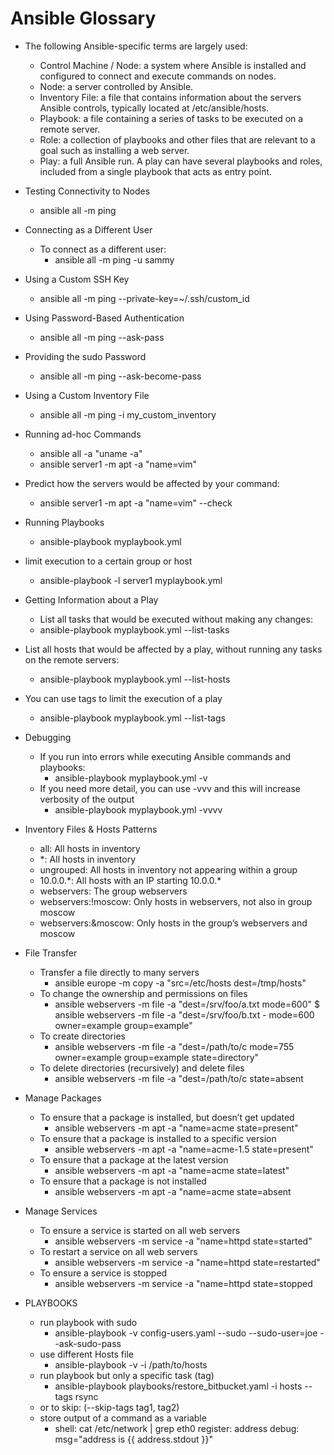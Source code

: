 # Ansible Glossary

- The following Ansible-specific terms are largely used:

  - Control Machine / Node: a system where Ansible is installed and configured to connect and execute commands on nodes.
  - Node: a server controlled by Ansible.
  - Inventory File: a file that contains information about the servers Ansible controls, typically located at /etc/ansible/hosts.
  - Playbook: a file containing a series of tasks to be executed on a remote server.
  - Role: a collection of playbooks and other files that are relevant to a goal such as installing a web server.
  - Play: a full Ansible run. A play can have several playbooks and roles, included from a single playbook that acts as entry point.
- Testing Connectivity to Nodes
  - ansible all -m ping
- Connecting as a Different User
  - To connect as a different user:
    - ansible all -m ping -u sammy
- Using a Custom SSH Key
  - ansible all -m ping --private-key=~/.ssh/custom_id
- Using Password-Based Authentication
  - ansible all -m ping --ask-pass
- Providing the sudo Password
  - ansible all -m ping --ask-become-pass
- Using a Custom Inventory File
  - ansible all -m ping -i my_custom_inventory
- Running ad-hoc Commands
  - ansible all -a "uname -a"
  - ansible server1 -m apt -a "name=vim"
- Predict how the servers would be affected by your command:
    - ansible server1 -m apt -a "name=vim" --check
- Running Playbooks
  - ansible-playbook myplaybook.yml
- limit execution to a certain group or host
  - ansible-playbook -l server1 myplaybook.yml
- Getting Information about a Play
  - List all tasks that would be executed without making any changes:
  - ansible-playbook myplaybook.yml --list-tasks
- List all hosts that would be affected by a play, without running any tasks on the remote servers:
  - ansible-playbook myplaybook.yml --list-hosts
- You can use tags to limit the execution of a play
  - ansible-playbook myplaybook.yml --list-tags
- Debugging
  - If you run into errors while executing Ansible commands and playbooks:
    - ansible-playbook myplaybook.yml -v
  - If you need more detail, you can use -vvv and this will increase verbosity of the output
    - ansible-playbook myplaybook.yml -vvvv
- Inventory Files & Hosts Patterns
  - all: All hosts in inventory
  - *: All hosts in inventory
  - ungrouped: All hosts in inventory not appearing within a group
  - 10.0.0.\*: All hosts with an IP starting 10.0.0.*
  - webservers: The group webservers
  - webservers:!moscow: Only hosts in webservers, not also in group moscow
  - webservers:&moscow: Only hosts in the group’s webservers and moscow
- File Transfer
  - Transfer a file directly to many servers
    - ansible europe -m copy -a "src=/etc/hosts dest=/tmp/hosts"
  - To change the ownership and permissions on files
    - ansible webservers -m file -a "dest=/srv/foo/a.txt mode=600" $ ansible webservers -m file -a "dest=/srv/foo/b.txt - mode=600 owner=example group=example"
  - To create directories
    - ansible webservers -m file -a "dest=/path/to/c mode=755 owner=example group=example state=directory"
  - To delete directories (recursively) and delete files
    - ansible webservers -m file -a "dest=/path/to/c state=absent
- Manage Packages
  - To ensure that a package is installed, but doesn’t get updated
    - ansible webservers -m apt -a "name=acme state=present"
  - To ensure that a package is installed to a specific version
    - ansible webservers -m apt -a "name=acme-1.5 state=present"
  - To ensure that a package at the latest version
    - ansible webservers -m apt -a "name=acme state=latest"
  - To ensure that a package is not installed
    - ansible webservers -m apt -a "name=acme state=absent
- Manage Services
  - To ensure a service is started on all web servers
    - ansible webservers -m service -a "name=httpd state=started"
  - To restart a service on all web servers
    - ansible webservers -m service -a "name=httpd state=restarted"
  - To ensure a service is stopped
    - ansible webservers -m service -a "name=httpd state=stopped
- PLAYBOOKS
  - run playbook with sudo
    - ansible-playbook -v config-users.yaml --sudo --sudo-user=joe --ask-sudo-pass
  - use different Hosts file
    - ansible-playbook -v -i /path/to/hosts
  - run playbook but only a specific task (tag)
    - ansible-playbook playbooks/restore_bitbucket.yaml -i hosts --tags rsync 
  - or to skip: (--skip-tags tag1, tag2)
  - store output of a command as a variable
    - shell: cat /etc/network | grep eth0 register: address debug: msg="address is {{ address.stdout }}"
